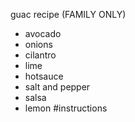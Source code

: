 guac recipe (FAMILY ONLY)
- avocado
- onions
- cilantro
- lime
- hotsauce
- salt and pepper
- salsa
- lemon 
#instructions
